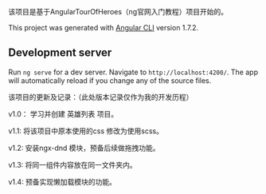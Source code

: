 该项目是基于AngularTourOfHeroes（ng官网入门教程）项目开始的。

This project was generated with [Angular CLI](https://github.com/angular/angular-cli) version 1.7.2.

## Development server

Run `ng serve` for a dev server. Navigate to `http://localhost:4200/`. The app will automatically reload if you change any of the source files.

该项目的更新及记录：（此处版本记录仅作为我的开发历程）

v1.0： 学习并创建 英雄列表 项目。

v1.1: 将该项目中原本使用的css 修改为使用scss。

v1.2: 安装ngx-dnd 模块，预备后续做拖拽功能。

v1.3: 将同一组件内容放在同一文件夹内。

v1.4: 预备实现懒加载模块的功能。
